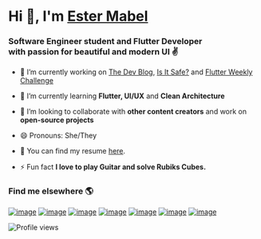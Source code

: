 # Hi 👋, I'm [Ester Mabel](https://www.estermabel.com)
### Software Engineer student and Flutter Developer<br>with passion for beautiful and modern UI ✌️

- 🔭 I’m currently working on [The Dev Blog](https://thedevblog.xyz), [Is It Safe?](https://github.com/Is-It-Safe/isItSafe-APP) and [Flutter Weekly Challenge](https://flutterweeklychallenge.substack.com/welcome)

- 🧠 I’m currently learning **Flutter, UI/UX** and **Clean Architecture**

- 👯 I’m looking to collaborate with **other content creators** and work on **open-source projects**

- 😄 Pronouns: She/They

- 🤝 You can find my resume [here](https://github.com/estermabel/resume).

- ⚡ Fun fact **I love to play Guitar and solve Rubiks Cubes.**

### Find me elsewhere 🌎
[![image](https://img.shields.io/badge/LinkedIn-0077B5?style=for-the-badge&logo=linkedin&logoColor=white)](https://www.linkedin.com/in/estermabel/)
[![image](https://img.shields.io/badge/Instagram-E4405F?style=for-the-badge&logo=instagram&logoColor=white)](https://instagram.com/estermabel)
[![image](https://img.shields.io/badge/Twitter-1DA1F2?style=for-the-badge&logo=twitter&logoColor=white)](https://www.linkedin.com/in/estermabel/)
[![image](https://img.shields.io/badge/YouTube-FF0000?style=for-the-badge&logo=youtube&logoColor=white)](https://www.youtube.com/channel/UCdgSTWD8BJYNr7MnI6ZUcLQ)
[![image](https://img.shields.io/badge/Twitch-9146FF?style=for-the-badge&logo=twitch&logoColor=white)](https://www.twitch.tv/estermabel)
[![image](https://img.shields.io/badge/Medium-12100E?style=for-the-badge&logo=medium&logoColor=white)](https://blog.estermabel.com)
[![image](https://img.shields.io/badge/Gmail-D14836?style=for-the-badge&logo=gmail&logoColor=white)](mailto:estermabel2@gmail.com)


![Profile views](https://gpvc.arturio.dev/estermabel)  
